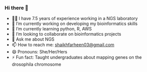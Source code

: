 ### Hi there 👋

- 👩‍💻 I have 7.5 years of experience working in a NGS laboratory
- 🔭 I’m currently working on developing my bioinformatics skills
- 🌱 I’m currently learning python, R, AWS
- 👯 I’m looking to collaborate on bioinformatics projects
- 💬 Ask me about NGS
- 📫 How to reach me: shaikhfarheen03@gmail.com
- 😄 Pronouns: She/Her/Hers
- ⚡ Fun fact: Taught undergraduates about mapping genes on the drosophila chromosome

